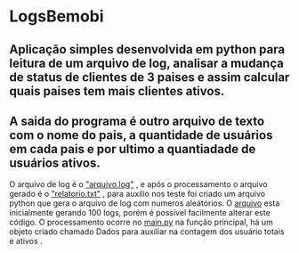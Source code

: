 # LogsBemobi
## Aplicação simples desenvolvida em python para leitura de um arquivo de log, analisar a mudança de status de clientes de 3 paises e assim calcular quais paises tem mais clientes ativos.
## A saida do programa é outro arquivo de texto com o nome do pais, a quantidade de usuários em cada pais e por ultimo a quantiadade de usuários ativos.

O arquivo de log é o ["arquivo.log"](arquivo.log) , e após o processamento o arquivo gerado é o ["relatorio.txt"](relatorio.txt) , para auxilio nos teste  foi criado um arquivo python que gera o arquivo de log com numeros aleátórios. O [arquivo](criarLogs.py) esta inicialmente gerando 100 logs, porém é possivel facilmente alterar este código.
O processamento ocorre no [main.py](main.py) na função principal, há um objeto criado chamado Dados para auxiliar na contagem dos usuário totais e ativos .
